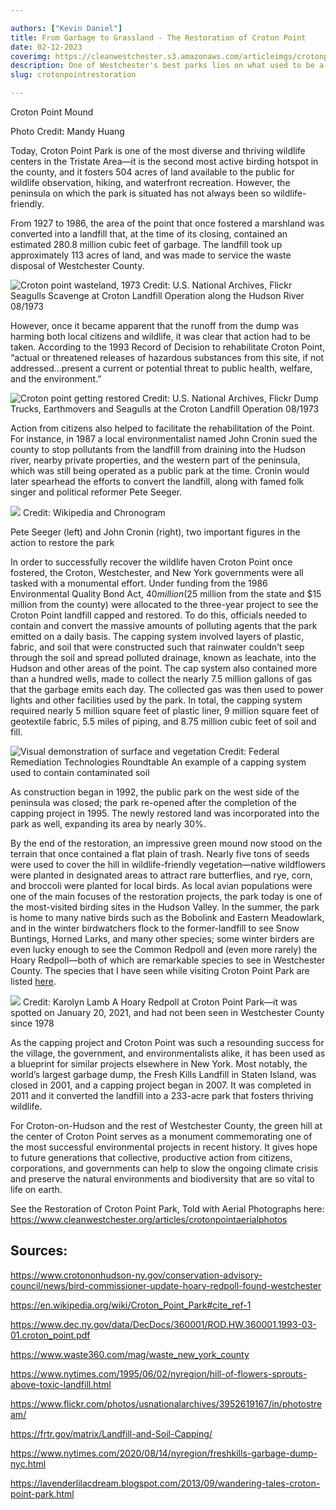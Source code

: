 ```yaml
---

authors: ["Kevin Daniel"]
title: From Garbage to Grassland - The Restoration of Croton Point
date: 02-12-2023
coverimg: https://cleanwestchester.s3.amazonaws.com/articleimgs/crotonpointrestoration-6.jpg
description: One of Westchester's best parks lies on what used to be a landfill. Here's how the transition was made.
slug: crotonpointrestoration

---
```

Croton Point Mound

Photo Credit: Mandy Huang



Today, Croton Point Park is one of the most diverse and thriving wildlife centers in the Tristate Area—it is the second most active birding hotspot in the county, and it fosters 504 acres of land available to the public for wildlife observation, hiking, and waterfront recreation. However, the peninsula on which the park is situated has not always been so wildlife-friendly.

From 1927 to 1986, the area of the point that once fostered a marshland was converted into a landfill that, at the time of its closing, contained an estimated 280.8 million cubic feet of garbage. The landfill took up approximately 113 acres of land, and was made to service the waste disposal of Westchester County.

![Croton point wasteland, 1973](https://cleanwestchester.s3.amazonaws.com/articleimgs/crotonpointrestoration-5.jpg)
Credit: U.S. National Archives, Flickr
Seagulls Scavenge at Croton Landfill Operation along the Hudson River 08/1973

However, once it became apparent that the runoff from the dump was harming both local citizens and wildlife, it was clear that action had to be taken. According to the 1993 Record of Decision to rehabilitate Croton Point, “actual or threatened releases of hazardous substances from this site, if not addressed…present a current or potential threat to public health, welfare, and the environment.”

![Croton point getting restored](https://cleanwestchester.s3.amazonaws.com/articleimgs/crotonpointrestoration-4.jpg)
Credit: U.S. National Archives, Flickr
Dump Trucks, Earthmovers and Seagulls at the Croton Landfill Operation 08/1973

Action from citizens also helped to facilitate the rehabilitation of the Point. For instance, in 1987 a local environmentalist named John Cronin sued the county to stop pollutants from the landfill from draining into the Hudson river, nearby private properties, and the western part of the peninsula, which was still being operated as a public park at the time. Cronin would later spearhead the efforts to convert the landfill, along with famed folk singer and political reformer Pete Seeger.


![](https://cleanwestchester.s3.amazonaws.com/articleimgs/crotonpointrestoration-3.jpg)
Credit: Wikipedia and Chronogram

Pete Seeger (left) and John Cronin (right), two important figures in the action to restore the park

In order to successfully recover the wildlife haven Croton Point once fostered, the Croton, Westchester, and New York governments were all tasked with a monumental effort. Under funding from the 1986 Environmental Quality Bond Act, $40 million ($25 million from the state and $15 million from the county) were allocated to the three-year project to see the Croton Point landfill capped and restored. To do this, officials needed to contain and convert the massive amounts of polluting agents that the park emitted on a daily basis. The capping system involved layers of plastic, fabric, and soil that were constructed such that rainwater couldn’t seep through the soil and spread polluted drainage, known as leachate, into the Hudson and other areas of the point. The cap system also contained more than a hundred wells, made to collect the nearly 7.5 million gallons of gas that the garbage emits each day. The collected gas was then used to power lights and other facilities used by the park. In total, the capping system required nearly 5 million square feet of plastic liner, 9 million square feet of geotextile fabric, 5.5 miles of piping, and 8.75 million cubic feet of soil and fill.


![Visual demonstration of surface and vegetation](https://cleanwestchester.s3.amazonaws.com/articleimgs/crotonpointrestoration-2.jpg)
Credit: Federal Remediation Technologies Roundtable
An example of a capping system used to contain contaminated soil

As construction began in 1992, the public park on the west side of the peninsula was closed; the park re-opened after the completion of the capping project in 1995. The newly restored land was incorporated into the park as well, expanding its area by nearly 30%.

By the end of the restoration, an impressive green mound now stood on the terrain that once contained a flat plain of trash. Nearly five tons of seeds were used to cover the hill in wildlife-friendly vegetation—native wildflowers were planted in designated areas to attract rare butterflies, and rye, corn, and broccoli were planted for local birds. As local avian populations were one of the main focuses of the restoration projects, the park today is one of the most-visited birding sites in the Hudson Valley. In the summer, the park is home to many native birds such as the Bobolink and Eastern Meadowlark, and in the winter birdwatchers flock to the former-landfill to see Snow Buntings, Horned Larks, and many other species; some winter birders are even lucky enough to see the Common Redpoll and (even more rarely) the Hoary Redpoll—both of which are remarkable species to see in Westchester County. The species that I have seen while visiting Croton Point Park are listed [here](https://drive.google.com/file/d/1gaIfPoV6yNmX01K2WiNlSOOlLhqL-LAR/view).

![](https://cleanwestchester.s3.amazonaws.com/articleimgs/crotonpointrestoration-1.jpg)
Credit: Karolyn Lamb
A Hoary Redpoll at Croton Point Park—it was spotted on January 20, 2021, and had not been seen in Westchester County since 1978

As the capping project and Croton Point was such a resounding success for the village, the government, and environmentalists alike, it has been used as a blueprint for similar projects elsewhere in New York. Most notably, the world’s largest garbage dump, the Fresh Kills Landfill in Staten Island, was closed in 2001, and a capping project began in 2007. It was completed in 2011 and it converted the landfill into a 233-acre park that fosters thriving wildlife.

For Croton-on-Hudson and the rest of Westchester County, the green hill at the center of Croton Point serves as a monument commemorating one of the most successful environmental projects in recent history. It gives hope to future generations that collective, productive action from citizens, corporations, and governments can help to slow the ongoing climate crisis and preserve the natural environments and biodiversity that are so vital to life on earth.

See the Restoration of Croton Point Park, Told with Aerial Photographs here: https://www.cleanwestchester.org/articles/crotonpointaerialphotos

## Sources:

https://www.crotononhudson-ny.gov/conservation-advisory-council/news/bird-commissioner-update-hoary-redpoll-found-westchester

https://en.wikipedia.org/wiki/Croton_Point_Park#cite_ref-1

https://www.dec.ny.gov/data/DecDocs/360001/ROD.HW.360001.1993-03-01.croton_point.pdf

https://www.waste360.com/mag/waste_new_york_county

https://www.nytimes.com/1995/06/02/nyregion/hill-of-flowers-sprouts-above-toxic-landfill.html

https://www.flickr.com/photos/usnationalarchives/3952619167/in/photostream/

https://frtr.gov/matrix/Landfill-and-Soil-Capping/

https://www.nytimes.com/2020/08/14/nyregion/freshkills-garbage-dump-nyc.html

https://lavenderlilacdream.blogspot.com/2013/09/wandering-tales-croton-point-park.html
